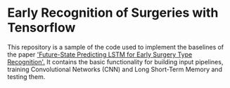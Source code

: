 # Early Recognition of Surgeries with Tensorflow

This repository is a sample of the code used to implement the baselines of the paper ['Future-State Predicting LSTM for Early Surgery Type Recognition'.](https://arxiv.org/abs/1811.11727)
It contains the basic functionality for building input pipelines, training Convolutional Networks (CNN) and Long Short-Term Memory and testing them.
